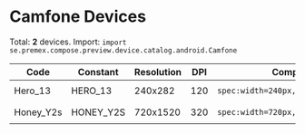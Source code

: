 # Camfone Devices

Total: **2** devices. Import: `import se.premex.compose.preview.device.catalog.android.Camfone`

| Code | Constant | Resolution | DPI | Compose Spec | Preview Usage |
|------|----------|------------|-----|-------------|---------------|
| Hero_13 | HERO_13 | 240x282 | 120 | `spec:width=240px,height=282px,dpi=120` | `@Preview(device = Camfone.HERO_13)` |
| Honey_Y2s | HONEY_Y2S | 720x1520 | 320 | `spec:width=720px,height=1520px,dpi=320` | `@Preview(device = Camfone.HONEY_Y2S)` |

<!-- Generated automatically. Do not edit manually. -->
